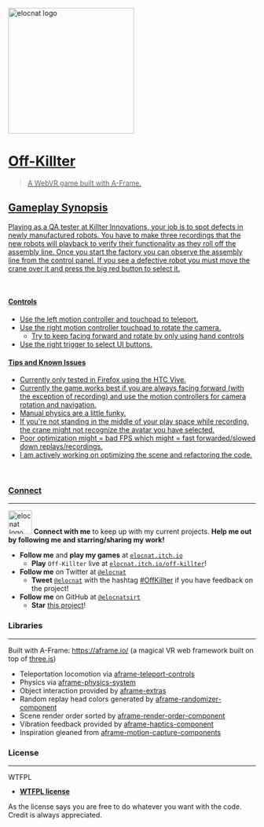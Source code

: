 <a href="https://elocnat.itch.io/off-killter"><img src="https://i.imgur.com/7r37ODN.png" title="Play Off-Killter now at elocnat.itch.io!" alt="elocnat logo" width="256">

# Off-Killter

> A WebVR game built with A-Frame.

## Gameplay Synopsis

Playing as a QA tester at Killter Innovations, your job is to spot defects in newly manufactured robots. You have to make three recordings that the new robots will playback to verify their functionality as they roll off the assembly line. Once you start the factory you can observe the assembly line from the control panel. If you see a defective robot you must move the crane over it and press the big red button to select it.

<br/>

#### Controls

* Use the left motion controller and touchpad to teleport.
* Use the right motion controller touchpad to rotate the camera.
  * Try to keep facing forward and rotate by only using hand controls
* Use the right trigger to select UI buttons.

#### Tips and Known Issues

* Currently only tested in Firefox using the HTC Vive.
* Currently the game works best if you are always facing forward (with the exception of recording) and use the motion controllers for camera rotation and navigation.
* Manual physics are a little funky.
* If you're not standing in the middle of your play space while recording, the crane might not recognize the avatar you have selected.
* Poor optimization might = bad FPS which might = fast forwarded/slowed down replays/recordings.
* I am actively working on optimizing the scene and refactoring the code.

<br/>

### Connect
---

<a href="https://elocnat.itch.io"><img src="https://i.imgur.com/s5iagnG.png" title="Play my games on https://elocnat.itch.io" alt="elocnat logo" width="48" height="48"></a> **Connect with me** to keep up with my current projects. **Help me out by following me and starring/sharing my work!**

- **Follow me** and **play my games** at <a href="https://elocnat.itch.io" target="_blank">`elocnat.itch.io`</a>
  - **Play** `Off-Killter` live at <a href="https://elocnat.itch.io/off-killter" target="_blank">`elocnat.itch.io/off-killter`</a>!
- **Follow me** on Twitter at <a href="https://twitter.com/elocnat" target="_blank">`@elocnat`</a>
  - **Tweet** <a href="https://twitter.com/elocnat" target="_blank">`@elocnat`</a> with the hashtag <a href="https://twitter.com/hashtag/OffKillter?f=live" target="_blank">#OffKillter</a> if you have feedback on the project!
- **Follow me** on GitHub at <a href="https://github.com/elocnatsirt" target="_blank">`@elocnatsirt`</a>
  - **Star** <a href="https://github.com/elocnatsirt/off-killter" target="_blank">this project</a>!

### Libraries
---

Built with A-Frame: https://aframe.io/ (a magical VR web framework built on top of [three.js](https://threejs.org/))
* Teleportation locomotion via [aframe-teleport-controls](https://github.com/fernandojsg/aframe-teleport-controls)
* Physics via [aframe-physics-system](https://github.com/donmccurdy/aframe-physics-system)
* Object interaction provided by [aframe-extras](https://github.com/donmccurdy/aframe-extras)
* Random replay head colors generated by [aframe-randomizer-component](https://github.com/supermedium/superframe/tree/master/components/randomizer)
* Scene render order sorted by [aframe-render-order-component](https://github.com/supermedium/superframe/tree/master/components/render-order)
* Vibration feedback provided by [aframe-haptics-component](https://github.com/supermedium/superframe/tree/master/components/haptics)
* Inspiration gleaned from [aframe-motion-capture-components](https://github.com/dmarcos/aframe-motion-capture-components/)

### License
---

<a href="http://www.wtfpl.net/"><img src="http://www.wtfpl.net/wp-content/uploads/2012/12/wtfpl-badge-4.png" width="80" height="15" alt="WTFPL" /></a>

- **[WTFPL license](http://www.wtfpl.net/txt/copying/)**

As the license says you are free to do whatever you want with the code. Credit is always appreciated.
